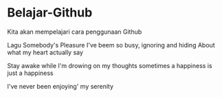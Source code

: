 # Belajar-Github
Kita akan mempelajari cara penggunaan Github

Lagu Somebody's Pleasure
I've beem so busy, ignoring and hiding
About what my heart actually say 

Stay awake while I'm drowing on my thoughts
sometimes a happiness is just a happiness

I've never been enjoying' my serenity
